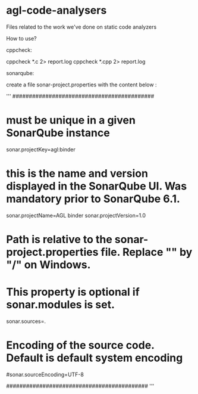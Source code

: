 # agl-code-analysers
Files related to the work we've done on static code analyzers


How to use?


cppcheck:

cppcheck *.c 2> report.log
cppcheck *.cpp 2> report.log


sonarqube:

create a file sonar-project.properties with the content below : 

'''
###########################################

# must be unique in a given SonarQube instance
sonar.projectKey=agl:binder
# this is the name and version displayed in the SonarQube UI. Was mandatory prior to SonarQube 6.1.
sonar.projectName=AGL binder
sonar.projectVersion=1.0
 
# Path is relative to the sonar-project.properties file. Replace "\" by "/" on Windows.
# This property is optional if sonar.modules is set. 
sonar.sources=.
 
# Encoding of the source code. Default is default system encoding
#sonar.sourceEncoding=UTF-8

###########################################
'''